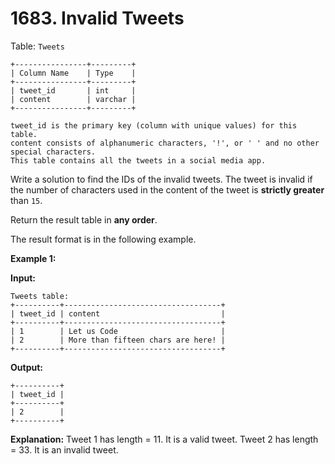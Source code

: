 # 1683. Invalid Tweets

Table: `Tweets`
```
+----------------+---------+
| Column Name    | Type    |
+----------------+---------+
| tweet_id       | int     |
| content        | varchar |
+----------------+---------+

tweet_id is the primary key (column with unique values) for this table.
content consists of alphanumeric characters, '!', or ' ' and no other special characters.
This table contains all the tweets in a social media app.
```

Write a solution to find the IDs of the invalid tweets. The tweet is invalid if the number of characters used in the content of the tweet is __strictly greater__ than `15`.

Return the result table in __any order__.

The result format is in the following example.


__Example 1:__

__Input:__
```
Tweets table:
+----------+-----------------------------------+
| tweet_id | content                           |
+----------+-----------------------------------+
| 1        | Let us Code                       |
| 2        | More than fifteen chars are here! |
+----------+-----------------------------------+
```

__Output:__
```
+----------+
| tweet_id |
+----------+
| 2        |
+----------+
```

__Explanation:__
Tweet 1 has length = 11. It is a valid tweet.
Tweet 2 has length = 33. It is an invalid tweet.